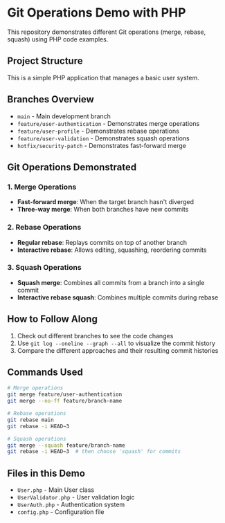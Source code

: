 # Git Operations Demo with PHP

This repository demonstrates different Git operations (merge, rebase, squash) using PHP code examples.

## Project Structure

This is a simple PHP application that manages a basic user system.

## Branches Overview

- `main` - Main development branch
- `feature/user-authentication` - Demonstrates merge operations
- `feature/user-profile` - Demonstrates rebase operations  
- `feature/user-validation` - Demonstrates squash operations
- `hotfix/security-patch` - Demonstrates fast-forward merge

## Git Operations Demonstrated

### 1. Merge Operations
- **Fast-forward merge**: When the target branch hasn't diverged
- **Three-way merge**: When both branches have new commits

### 2. Rebase Operations
- **Regular rebase**: Replays commits on top of another branch
- **Interactive rebase**: Allows editing, squashing, reordering commits

### 3. Squash Operations
- **Squash merge**: Combines all commits from a branch into a single commit
- **Interactive rebase squash**: Combines multiple commits during rebase

## How to Follow Along

1. Check out different branches to see the code changes
2. Use `git log --oneline --graph --all` to visualize the commit history
3. Compare the different approaches and their resulting commit histories

## Commands Used

```bash
# Merge operations
git merge feature/user-authentication
git merge --no-ff feature/branch-name

# Rebase operations  
git rebase main
git rebase -i HEAD~3

# Squash operations
git merge --squash feature/branch-name
git rebase -i HEAD~3  # then choose 'squash' for commits
```

## Files in this Demo

- `User.php` - Main User class
- `UserValidator.php` - User validation logic
- `UserAuth.php` - Authentication system
- `config.php` - Configuration file
